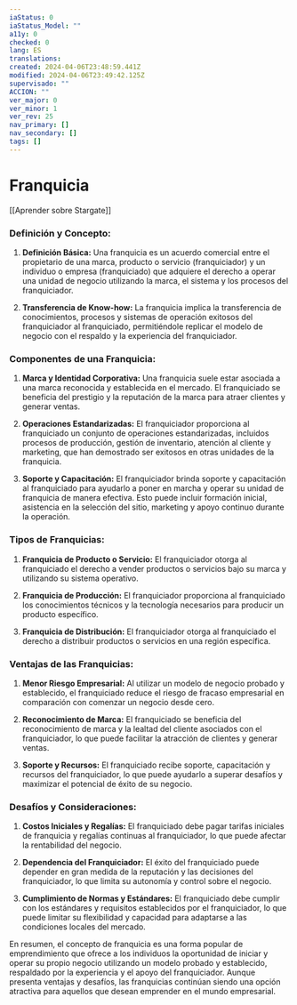 ```yaml
---
iaStatus: 0
iaStatus_Model: ""
a11y: 0
checked: 0
lang: ES
translations: 
created: 2024-04-06T23:48:59.441Z
modified: 2024-04-06T23:49:42.125Z
supervisado: ""
ACCION: ""
ver_major: 0
ver_minor: 1
ver_rev: 25
nav_primary: []
nav_secondary: []
tags: []
---
```

# Franquicia

[[Aprender sobre Stargate]]

### Definición y Concepto:

1. **Definición Básica:** Una franquicia es un acuerdo comercial entre el propietario de una marca, producto o servicio (franquiciador) y un individuo o empresa (franquiciado) que adquiere el derecho a operar una unidad de negocio utilizando la marca, el sistema y los procesos del franquiciador.

2. **Transferencia de Know-how:** La franquicia implica la transferencia de conocimientos, procesos y sistemas de operación exitosos del franquiciador al franquiciado, permitiéndole replicar el modelo de negocio con el respaldo y la experiencia del franquiciador.

### Componentes de una Franquicia:

1. **Marca y Identidad Corporativa:** Una franquicia suele estar asociada a una marca reconocida y establecida en el mercado. El franquiciado se beneficia del prestigio y la reputación de la marca para atraer clientes y generar ventas.

2. **Operaciones Estandarizadas:** El franquiciador proporciona al franquiciado un conjunto de operaciones estandarizadas, incluidos procesos de producción, gestión de inventario, atención al cliente y marketing, que han demostrado ser exitosos en otras unidades de la franquicia.

3. **Soporte y Capacitación:** El franquiciador brinda soporte y capacitación al franquiciado para ayudarlo a poner en marcha y operar su unidad de franquicia de manera efectiva. Esto puede incluir formación inicial, asistencia en la selección del sitio, marketing y apoyo continuo durante la operación.

### Tipos de Franquicias:

1. **Franquicia de Producto o Servicio:** El franquiciador otorga al franquiciado el derecho a vender productos o servicios bajo su marca y utilizando su sistema operativo.

2. **Franquicia de Producción:** El franquiciador proporciona al franquiciado los conocimientos técnicos y la tecnología necesarios para producir un producto específico.

3. **Franquicia de Distribución:** El franquiciador otorga al franquiciado el derecho a distribuir productos o servicios en una región específica.

### Ventajas de las Franquicias:

1. **Menor Riesgo Empresarial:** Al utilizar un modelo de negocio probado y establecido, el franquiciado reduce el riesgo de fracaso empresarial en comparación con comenzar un negocio desde cero.

2. **Reconocimiento de Marca:** El franquiciado se beneficia del reconocimiento de marca y la lealtad del cliente asociados con el franquiciador, lo que puede facilitar la atracción de clientes y generar ventas.

3. **Soporte y Recursos:** El franquiciado recibe soporte, capacitación y recursos del franquiciador, lo que puede ayudarlo a superar desafíos y maximizar el potencial de éxito de su negocio.

### Desafíos y Consideraciones:

1. **Costos Iniciales y Regalías:** El franquiciado debe pagar tarifas iniciales de franquicia y regalías continuas al franquiciador, lo que puede afectar la rentabilidad del negocio.

2. **Dependencia del Franquiciador:** El éxito del franquiciado puede depender en gran medida de la reputación y las decisiones del franquiciador, lo que limita su autonomía y control sobre el negocio.

3. **Cumplimiento de Normas y Estándares:** El franquiciado debe cumplir con los estándares y requisitos establecidos por el franquiciador, lo que puede limitar su flexibilidad y capacidad para adaptarse a las condiciones locales del mercado.

En resumen, el concepto de franquicia es una forma popular de emprendimiento que ofrece a los individuos la oportunidad de iniciar y operar su propio negocio utilizando un modelo probado y establecido, respaldado por la experiencia y el apoyo del franquiciador. Aunque presenta ventajas y desafíos, las franquicias continúan siendo una opción atractiva para aquellos que desean emprender en el mundo empresarial.